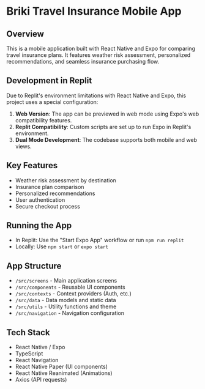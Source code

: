 # Briki Travel Insurance Mobile App

## Overview
This is a mobile application built with React Native and Expo for comparing travel insurance plans. It features weather risk assessment, personalized recommendations, and seamless insurance purchasing flow.

## Development in Replit
Due to Replit's environment limitations with React Native and Expo, this project uses a special configuration:

1. **Web Version**: The app can be previewed in web mode using Expo's web compatibility features.
2. **Replit Compatibility**: Custom scripts are set up to run Expo in Replit's environment.
3. **Dual Mode Development**: The codebase supports both mobile and web views.

## Key Features
- Weather risk assessment by destination
- Insurance plan comparison
- Personalized recommendations
- User authentication
- Secure checkout process

## Running the App
- In Replit: Use the "Start Expo App" workflow or run `npm run replit`
- Locally: Use `npm start` or `expo start`

## App Structure
- `/src/screens` - Main application screens
- `/src/components` - Reusable UI components
- `/src/contexts` - Context providers (Auth, etc.)
- `/src/data` - Data models and static data
- `/src/utils` - Utility functions and theme
- `/src/navigation` - Navigation configuration

## Tech Stack
- React Native / Expo
- TypeScript
- React Navigation
- React Native Paper (UI components)
- React Native Reanimated (Animations)
- Axios (API requests)